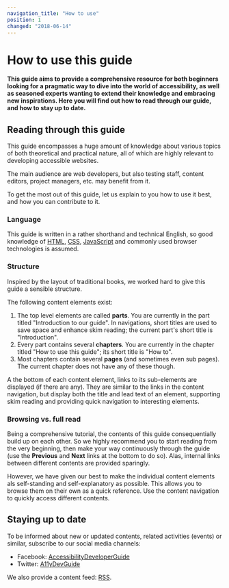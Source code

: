 ```yaml
---
navigation_title: "How to use"
position: 1
changed: "2018-06-14"
---
```


# How to use this guide

**This guide aims to provide a comprehensive resource for both beginners looking for a pragmatic way to dive into the world of accessibility, as well as seasoned experts wanting to extend their knowledge and embracing new inspirations. Here you will find out how to read through our guide, and how to stay up to date.**

## Reading through this guide

This guide encompasses a huge amount of knowledge about various topics of both theoretical and practical nature, all of which are highly relevant to developing accessible websites.

The main audience are web developers, but also testing staff, content editors, project managers, etc. may benefit from it.

To get the most out of this guide, let us explain to you how to use it best, and how you can contribute to it.

### Language

This guide is written in a rather shorthand and technical English, so good knowledge of [HTML](https://en.wikipedia.org/wiki/HTML), [CSS](https://en.wikipedia.org/wiki/Cascading_Style_Sheets), [JavaScript](https://en.wikipedia.org/wiki/JavaScript) and commonly used browser technologies is assumed.

### Structure

Inspired by the layout of traditional books, we worked hard to give this guide a sensible structure.

The following content elements exist:

1. The top level elements are called **parts**. You are currently in the part titled "Introduction to our guide". In navigations, short titles are used to save space and enhance skim reading; the current part's short title is "Introduction".
2. Every part contains several **chapters**. You are currently in the chapter titled "How to use this guide"; its short title is "How to".
3. Most chapters contain several **pages** (and sometimes even sub pages). The current chapter does not have any of these though.

A the bottom of each content element, links to its sub-elements are displayed (if there are any). They are similar to the links in the content navigation, but display both the title and lead text of an element, supporting skim reading and providing quick navigation to interesting elements.

### Browsing vs. full read

Being a comprehensive tutorial, the contents of this guide consequentially build up on each other. So we highly recommend you to start reading from the very beginning, then make your way continuously through the guide (use the **Previous** and **Next** links at the bottom to do so). Alas, internal links between different contents are provided sparingly.

However, we have given our best to make the individual content elements als self-standing and self-explanatory as possible. This allows you to browse them on their own as a quick reference. Use the content navigation to quickly access different contents.

## Staying up to date

To be informed about new or updated contents, related activities (events) or similar, subscribe to our social media channels:

- Facebook: [AccessibilityDeveloperGuide](https://www.facebook.com/AccessibilityDeveloperGuide)
- Twitter: [A11yDevGuide](https://twitter.com/A11yDevGuide)

We also provide a content feed: [RSS](http://localhost:3000/feed/rss.xml).
